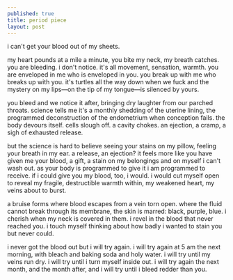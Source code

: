 ```yaml
---
published: true
title: period piece
layout: post
---
```


i can't get your blood out of my sheets.

my heart pounds at a mile a minute, you bite my neck, my breath catches. you are bleeding. i don't notice. it's all movement, sensation, warmth. you are enveloped in me who is enveloped in you. you break up with me who breaks up with you. it's turtles all the way down when we fuck and the mystery on my lips—on the tip of my tongue—is silenced by yours. 

you bleed and we notice it after, bringing dry laughter from our parched throats. science tells me it's a monthly shedding of the uterine lining, the programmed deconstruction of the endometrium when conception fails. the body devours itself. cells slough off. a cavity chokes. an ejection, a cramp, a sigh of exhausted release.

but the science is hard to believe seeing your stains on my pillow, feeling your breath in my ear. a release, an ejection? it feels more like you have given me your blood, a gift, a stain on my belongings and on myself  i can't wash out. as your body is programmed to give it i am programmed to receive. if i could give you my blood, too, i would. i would cut myself open to reveal my fragile, destructible warmth within, my weakened heart, my veins about to burst. 

a bruise forms where blood escapes from a vein torn open. where the fluid cannot break through its membrane, the skin is marred: black, purple, blue. i cherish when my neck is covered in them. i revel in the blood that never reached you. i touch myself thinking about how badly i wanted to stain you but never could.

i never got the blood out but i will try again. i will try again at 5 am the next morning, with bleach and baking soda and holy water. i will try until my veins run dry. i will try until i turn myself inside out. i will try again the next month, and the month after, and i will try until i bleed redder than you.
